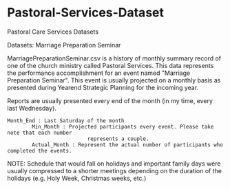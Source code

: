 # Pastoral-Services-Dataset
Pastoral Care Services Datasets

Datasets: Marriage Preparation Seminar

MarriagePreparationSeminar.csv is a history of monthly summary record of one of the church ministry called 
Pastoral Services. This data represents the performance accomplishment for an event named 
"Marriage Preparation Seminar". This event is usually projected on a monthly basis as presented during 
Yearend Strategic Planning for the incoming year.

Reports are usually presented every end of the month (in my time, every last Wednesday).
 			
    Month_End : Last Saturday of the month
 			Min_Month : Projected participants every event. Please take note that each number 
 						      represents a couple.
 			Actual_Month : Represent the actual number of participants who completed the events.
 
NOTE: Schedule that would fall on holidays and important family days were usually compressed to a shorter meetings depending on the duration of the holidays (e.g. Holy Week, Christmas weeks, etc.)
